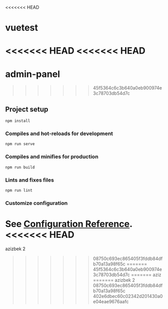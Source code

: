 <<<<<<< HEAD
# vuetest

<<<<<<< HEAD
<<<<<<< HEAD
=======
# admin-panel

>>>>>>> 45f5364c6c3b640a0eb900974e3c78703db54d7c
## Project setup
```
npm install
```

### Compiles and hot-reloads for development
```
npm run serve
```

### Compiles and minifies for production
```
npm run build
```

### Lints and fixes files
```
npm run lint
```

### Customize configuration
See [Configuration Reference](https://cli.vuejs.org/config/).
<<<<<<< HEAD
=======
azizbek 2
>>>>>>> 08750c693ec865405f3fddb84dfb70a13a98f65c
=======
>>>>>>> 45f5364c6c3b640a0eb900974e3c78703db54d7c
=======
aziz
=======
azizbek 2
>>>>>>> 08750c693ec865405f3fddb84dfb70a13a98f65c
>>>>>>> 402e6dbec60c02342d201430a0e04eae9676aafc
